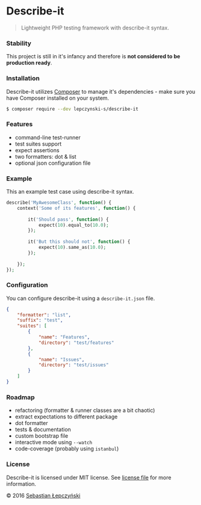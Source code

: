 # Describe-it

> Lightweight PHP testing framework with describe-it syntax.

### Stability

This project is still in it's infancy and 
therefore is **not considered to be production ready**.

### Installation

Describe-it utilizes [Composer](https://getcomposer.org) 
to manage it's dependencies - make sure you have 
Composer installed on your system.

```bash
$ composer require --dev lepczynski-s/describe-it
```

### Features

* command-line test-runner
* test suites support
* expect assertions
* two formatters: dot & list
* optional json configuration file

### Example

This an example test case using describe-it syntax.

```php
describe('MyAwesomeClass', function() {
    context('Some of its features', function() {
    
        it('Should pass', function() {
            expect(10).equal_to(10.0);
        });
        
        it('But this should not', function() {
            expect(10).same_as(10.0);
        });
        
    });
});
```

### Configuration

You can configure describe-it using a `describe-it.json` file.

```json
{
    "formatter": "list",
    "suffix": "test",
    "suites": [
        {
            "name": "Features",
            "directory": "test/features"
        },
        {
            "name": "Issues",
            "directory": "test/issues"
        }
    ]
}
```

### Roadmap

* refactoring (formatter & runner classes are a bit chaotic)
* extract expectations to different package
* dot formatter
* tests & documentation
* custom bootstrap file
* interactive mode using `--watch`
* code-coverage (probably using `istanbul`)

### License

Describe-it is licensed under MIT license.
See [license file](license.md) for more information.

© 2016 [Sebastian Łepczyński](https://github.com/lepczynski-s)